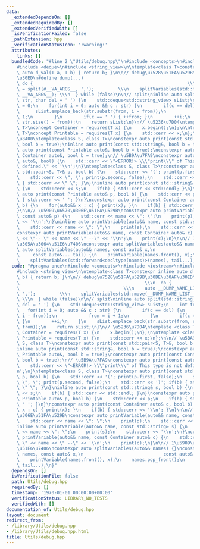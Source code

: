 ```yaml
---
data:
  _extendedDependsOn: []
  _extendedRequiredBy: []
  _extendedVerifiedWith: []
  _isVerificationFailed: false
  _pathExtension: hpp
  _verificationStatusIcon: ':warning:'
  attributes:
    links: []
  bundledCode: "#line 2 \"Utils/debug.hpp\"\n#include <concepts>\n#include <iostream>\n\
    #include <deque>\n#include <string_view>\n\ntemplate<class T>constexpr inline\
    \ auto d_val(T a, T b) { return b; }\n\n// debug\u7528\u51FA\u529B\u30DE\u30AF\
    \u30ED\n#define dump(...)                                               \\\n \
    \ do {                                                          \\\n    auto __DUMP_NAME_LIST__\
    \ = split(#__VA_ARGS__, ',');         \\\n    splitVariables(std::move(__DUMP_NAME_LIST__),\
    \ __VA_ARGS__); \\\n  } while (false)\n\n// split\ninline auto split(std::string_view\
    \ str, char del = ' ') {\n    std::deque<std::string_view> sList;\n    int from\
    \ = 0;\n    for(int i = 0; auto && c : str) {\n        if(c == del) {\n      \
    \      sList.emplace_back(str.substr(from, i - from));\n            from = i +\
    \ 1;\n        }\n        if(c == ' ') { ++from; }\n        ++i;\n    }\n    sList.emplace_back(str.substr(from,\
    \ str.size() - from));\n    return sList;\n}\n// \u5236\u7D04\ntemplate <class\
    \ T>\nconcept Container = requires(T x) {\n    x.begin();\n};\n\ntemplate <class\
    \ T>\nconcept Printable = requires(T x) {\n    std::cerr << x;\n};\n\n// \u5BA3\
    \u8A00\ntemplate<class S, class T>\nconstexpr auto print(const std::pair<S, T>&,\
    \ bool b = true);\ninline auto print(const std::string&, bool b = true);\nconstexpr\
    \ auto print(const Printable auto&, bool b = true);\nconstexpr auto print(const\
    \ Container auto&, bool b = true);\n// \u5B9A\u7FA9\nconstexpr auto print(const\
    \ auto&, bool) {\n    std::cerr << \"<ERROR!> \\\"print\\\" of This type is not\
    \ defined.\" << '\\n';\n}\ntemplate<class S, class T>\nconstexpr auto print(const\
    \ std::pair<S, T>& p, bool b) {\n    std::cerr << '('; print(p.first, false);\n\
    \    std::cerr << \", \"; print(p.second, false);\n    std::cerr << ')'; if(b)\
    \ { std::cerr << \" \"; }\n}\ninline auto print(const std::string& s, bool b)\
    \ {\n    std::cerr << s;\n    if(b) { std::cerr << std::endl; }\n}\nconstexpr\
    \ auto print(const Printable auto& p, bool b) {\n    std::cerr << p;\n    if(b)\
    \ { std::cerr << ' '; }\n}\nconstexpr auto print(const Container auto& c, bool\
    \ b) {\n    for(auto&& x : c) { print(x); }\n    if(b) { std::cerr << '\\n'; }\n\
    }\n\n// \u5909\u6570\u306E\u51FA\u529B\nconstexpr auto printVariable(auto&& name,\
    \ const auto& p) {\n    std::cerr << name << \": \";\n    print(p);\n    std::cerr\
    \ << '\\n';\n}\ninline auto printVariable(auto&& name, const std::string& s) {\n\
    \    std::cerr << name << \": \";\n    print(s);\n    std::cerr << '\\n';\n}\n\
    constexpr auto printVariable(auto&& name, const Container auto& c) {\n    std::cerr\
    \ << \"-- \" << name << \" --\" << '\\n';\n    print(c);\n}\n\n// 1\u5909\u6570\
    \u305A\u3064\u51E6\u7406\nconstexpr auto splitVariables(auto&& names) {}\nconstexpr\
    \ auto splitVariables(auto&& names, const auto& x,\n                         \
    \     const auto&... tail) {\n    printVariable(names.front(), x);\n    names.pop_front();\n\
    \    splitVariables(std::forward<decltype(names)>(names), tail...);\n}\n"
  code: "#pragma once\n#include <concepts>\n#include <iostream>\n#include <deque>\n\
    #include <string_view>\n\ntemplate<class T>constexpr inline auto d_val(T a, T\
    \ b) { return b; }\n\n// debug\u7528\u51FA\u529B\u30DE\u30AF\u30ED\n#define dump(...)\
    \                                               \\\n  do {                   \
    \                                       \\\n    auto __DUMP_NAME_LIST__ = split(#__VA_ARGS__,\
    \ ',');         \\\n    splitVariables(std::move(__DUMP_NAME_LIST__), __VA_ARGS__);\
    \ \\\n  } while (false)\n\n// split\ninline auto split(std::string_view str, char\
    \ del = ' ') {\n    std::deque<std::string_view> sList;\n    int from = 0;\n \
    \   for(int i = 0; auto && c : str) {\n        if(c == del) {\n            sList.emplace_back(str.substr(from,\
    \ i - from));\n            from = i + 1;\n        }\n        if(c == ' ') { ++from;\
    \ }\n        ++i;\n    }\n    sList.emplace_back(str.substr(from, str.size() -\
    \ from));\n    return sList;\n}\n// \u5236\u7D04\ntemplate <class T>\nconcept\
    \ Container = requires(T x) {\n    x.begin();\n};\n\ntemplate <class T>\nconcept\
    \ Printable = requires(T x) {\n    std::cerr << x;\n};\n\n// \u5BA3\u8A00\ntemplate<class\
    \ S, class T>\nconstexpr auto print(const std::pair<S, T>&, bool b = true);\n\
    inline auto print(const std::string&, bool b = true);\nconstexpr auto print(const\
    \ Printable auto&, bool b = true);\nconstexpr auto print(const Container auto&,\
    \ bool b = true);\n// \u5B9A\u7FA9\nconstexpr auto print(const auto&, bool) {\n\
    \    std::cerr << \"<ERROR!> \\\"print\\\" of This type is not defined.\" << '\\\
    n';\n}\ntemplate<class S, class T>\nconstexpr auto print(const std::pair<S, T>&\
    \ p, bool b) {\n    std::cerr << '('; print(p.first, false);\n    std::cerr <<\
    \ \", \"; print(p.second, false);\n    std::cerr << ')'; if(b) { std::cerr <<\
    \ \" \"; }\n}\ninline auto print(const std::string& s, bool b) {\n    std::cerr\
    \ << s;\n    if(b) { std::cerr << std::endl; }\n}\nconstexpr auto print(const\
    \ Printable auto& p, bool b) {\n    std::cerr << p;\n    if(b) { std::cerr <<\
    \ ' '; }\n}\nconstexpr auto print(const Container auto& c, bool b) {\n    for(auto&&\
    \ x : c) { print(x); }\n    if(b) { std::cerr << '\\n'; }\n}\n\n// \u5909\u6570\
    \u306E\u51FA\u529B\nconstexpr auto printVariable(auto&& name, const auto& p) {\n\
    \    std::cerr << name << \": \";\n    print(p);\n    std::cerr << '\\n';\n}\n\
    inline auto printVariable(auto&& name, const std::string& s) {\n    std::cerr\
    \ << name << \": \";\n    print(s);\n    std::cerr << '\\n';\n}\nconstexpr auto\
    \ printVariable(auto&& name, const Container auto& c) {\n    std::cerr << \"--\
    \ \" << name << \" --\" << '\\n';\n    print(c);\n}\n\n// 1\u5909\u6570\u305A\u3064\
    \u51E6\u7406\nconstexpr auto splitVariables(auto&& names) {}\nconstexpr auto splitVariables(auto&&\
    \ names, const auto& x,\n                              const auto&... tail) {\n\
    \    printVariable(names.front(), x);\n    names.pop_front();\n    splitVariables(std::forward<decltype(names)>(names),\
    \ tail...);\n}"
  dependsOn: []
  isVerificationFile: false
  path: Utils/debug.hpp
  requiredBy: []
  timestamp: '1970-01-01 00:00:00+00:00'
  verificationStatus: LIBRARY_NO_TESTS
  verifiedWith: []
documentation_of: Utils/debug.hpp
layout: document
redirect_from:
- /library/Utils/debug.hpp
- /library/Utils/debug.hpp.html
title: Utils/debug.hpp
---
```

